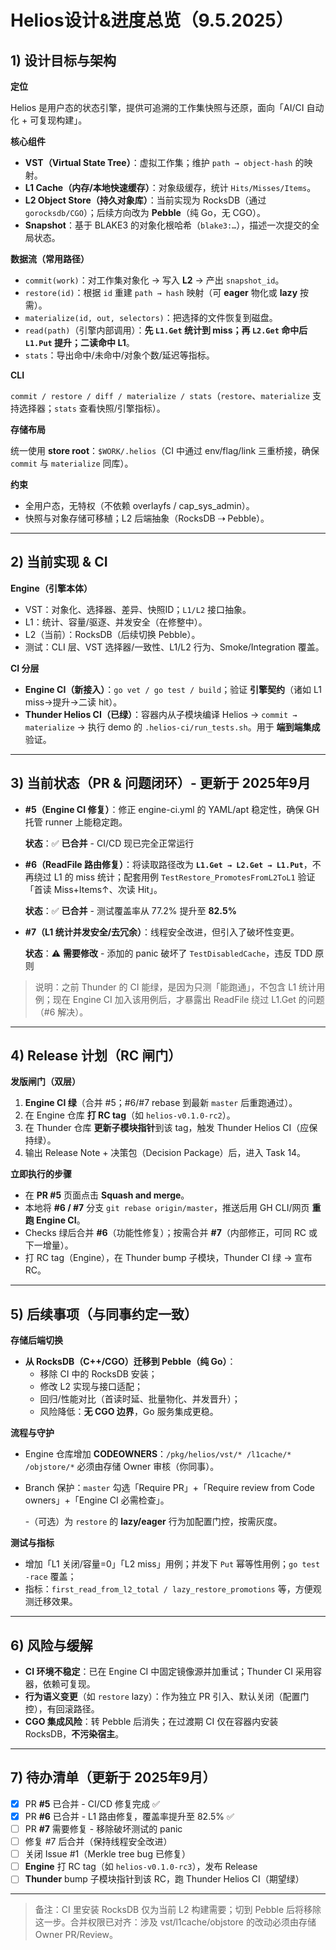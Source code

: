 # Helios设计&进度总览（9.5.2025）

## 1) 设计目标与架构

**定位**

Helios 是用户态的状态引擎，提供可追溯的工作集快照与还原，面向「AI/CI 自动化 + 可复现构建」。

**核心组件**

- **VST（Virtual State Tree）**：虚拟工作集；维护 `path → object-hash` 的映射。
- **L1 Cache（内存/本地快速缓存）**：对象级缓存，统计 `Hits/Misses/Items`。
- **L2 Object Store（持久对象库）**：当前实现为 RocksDB（通过 `gorocksdb/CGO`）；后续方向改为 **Pebble**（纯 Go，无 CGO）。
- **Snapshot**：基于 BLAKE3 的对象化根哈希（`blake3:…`），描述一次提交的全局状态。

**数据流（常用路径）**

- `commit(work)`：对工作集对象化 → 写入 **L2** → 产出 `snapshot_id`。
- `restore(id)`：根据 `id` 重建 `path → hash` 映射（可 **eager** 物化或 **lazy** 按需）。
- `materialize(id, out, selectors)`：把选择的文件恢复到磁盘。
- `read(path)`（引擎内部调用）：**先 `L1.Get` 统计到 miss；再 `L2.Get` 命中后 `L1.Put` 提升；二读命中 L1**。
- `stats`：导出命中/未命中/对象个数/延迟等指标。

**CLI**

`commit / restore / diff / materialize / stats`（`restore`、`materialize` 支持选择器；`stats` 查看快照/引擎指标）。

**存储布局**

统一使用 **store root**：`$WORK/.helios`（CI 中通过 env/flag/link 三重桥接，确保 `commit` 与 `materialize` 同库）。

**约束**

- 全用户态，无特权（不依赖 overlayfs / cap_sys_admin）。
- 快照与对象存储可移植；L2 后端抽象（RocksDB ⇢ Pebble）。

---

## 2) 当前实现 & CI

**Engine（引擎本体）**

- VST：对象化、选择器、差异、快照ID；`L1/L2` 接口抽象。
- L1：统计、容量/驱逐、并发安全（在修整中）。
- L2（当前）：RocksDB（后续切换 Pebble）。
- 测试：CLI 层、VST 选择器/一致性、L1/L2 行为、Smoke/Integration 覆盖。

**CI 分层**

- **Engine CI（新接入）**：`go vet / go test / build`；验证 **引擎契约**（诸如 L1 miss→提升→二读 hit）。
- **Thunder Helios CI（已绿）**：容器内从子模块编译 Helios → `commit → materialize` → 执行 demo 的 `.helios-ci/run_tests.sh`。用于 **端到端集成** 验证。

---

## 3) 当前状态（PR & 问题闭环）- 更新于 2025年9月

- **#5（Engine CI 修复）**：修正 engine-ci.yml 的 YAML/apt 稳定性，确保 GH 托管 runner 上能稳定跑。
    
    **状态**：✅ **已合并** - CI/CD 现已完全正常运行
    
- **#6（ReadFile 路由修复）**：将读取路径改为 **`L1.Get → L2.Get → L1.Put`**，不再绕过 L1 的 miss 统计；配套用例 `TestRestore_PromotesFromL2ToL1` 验证「首读 Miss+Items↑、次读 Hit」。
    
    **状态**：✅ **已合并** - 测试覆盖率从 77.2% 提升至 **82.5%**
    
- **#7（L1 统计并发安全/去冗余）**：线程安全改进，但引入了破坏性变更。
    
    **状态**：⚠️ **需要修改** - 添加的 panic 破坏了 `TestDisabledCache`，违反 TDD 原则
    

> 说明：之前 Thunder 的 CI 能绿，是因为只测「能跑通」，不包含 L1 统计用例；现在 Engine CI 加入该用例后，才暴露出 ReadFile 绕过 L1.Get 的问题（#6 解决）。
> 

---

## 4) Release 计划（RC 闸门）

**发版闸门（双层）**

1. **Engine CI 绿**（合并 #5；#6/#7 rebase 到最新 `master` 后重跑通过）。
2. 在 Engine 仓库 **打 RC tag**（如 `helios-v0.1.0-rc2`）。
3. 在 Thunder 仓库 **更新子模块指针**到该 tag，触发 Thunder Helios CI（应保持绿）。
4. 输出 Release Note + 决策包（Decision Package）后，进入 Task 14。

**立即执行的步骤**

- 在 **PR #5** 页面点击 **Squash and merge**。
- 本地将 **#6 / #7** 分支 `git rebase origin/master`，推送后用 GH CLI/网页 **重跑 Engine CI**。
- Checks 绿后合并 **#6**（功能性修复）；按需合并 **#7**（内部修正，可同 RC 或下一增量）。
- 打 RC tag（Engine），在 Thunder bump 子模块，Thunder CI 绿 → 宣布 RC。

---

## 5) 后续事项（与同事约定一致）

**存储后端切换**

- **从 RocksDB（C++/CGO）迁移到 Pebble（纯 Go）**：
    - 移除 CI 中的 RocksDB 安装；
    - 修改 L2 实现与接口适配；
    - 回归/性能对比（首读时延、批量物化、并发晋升）；
    - 风险降低：**无 CGO 边界**，Go 服务集成更稳。

**流程与守护**

- Engine 仓库增加 **CODEOWNERS**：`/pkg/helios/vst/* /l1cache/* /objstore/*` 必须由存储 Owner 审核（你同事）。
- Branch 保护：`master` 勾选「Require PR」+「Require review from Code owners」+「Engine CI 必需检查」。
    
    -（可选）为 `restore` 的 **lazy/eager** 行为加配置门控，按需灰度。
    

**测试与指标**

- 增加「L1 关闭/容量=0」「L2 miss」用例；并发下 `Put` 幂等性用例；`go test -race` 覆盖；
- 指标：`first_read_from_l2_total / lazy_restore_promotions` 等，方便观测迁移效果。

---

## 6) 风险与缓解

- **CI 环境不稳定**：已在 Engine CI 中固定镜像源并加重试；Thunder CI 采用容器，依赖可复现。
- **行为语义变更**（如 `restore` lazy）：作为独立 PR 引入、默认关闭（配置门控），有回滚路径。
- **CGO 集成风险**：转 Pebble 后消失；在过渡期 CI 仅在容器内安装 RocksDB，**不污染宿主**。

---

## 7) 待办清单（更新于 2025年9月）

- [x]  PR **#5** 已合并 - CI/CD 修复完成 ✅
- [x]  PR **#6** 已合并 - L1 路由修复，覆盖率提升至 82.5% ✅
- [ ]  PR **#7** 需要修复 - 移除破坏测试的 panic
- [ ]  修复 #7 后合并（保持线程安全改进）
- [ ]  关闭 Issue #1（Merkle tree bug 已修复）
- [ ]  **Engine** 打 RC tag（如 `helios-v0.1.0-rc3`），发布 Release
- [ ]  **Thunder** bump 子模块指针到该 RC，跑 Thunder Helios CI（期望绿）

---

> 备注：CI 里安装 RocksDB 仅为当前 L2 构建需要；切到 Pebble 后将移除这一步。合并权限已对齐：涉及 vst/l1cache/objstore 的改动必须由存储 Owner PR/Review。
>